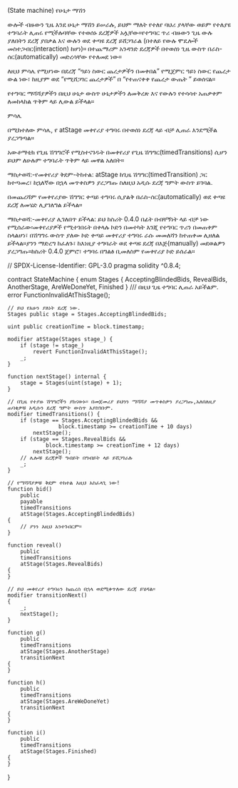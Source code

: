 (State machine)
የሁኔታ ማሽን

ውሎች ብዙውን ጊዜ እንደ ሁኔታ ማሽን ይሠራሉ, ይህም ማለት የተለየ ባህሪ ያላቸው ወይም የተለያዩ ተግባራት ሊጠሩ የሚችሉባቸው የተወሰኑ ደረጃዎች አሏቸው።የተግባር ጥሪ ብዙውን ጊዜ ውሉ ያለበትን ደረጃ ያበቃል እና ውሉን ወደ ቀጣዩ ደረጃ ይሸጋገራል (በተለይ የውሉ ሞዴሎች መስተጋብር(interaction) ከሆነ)። በተጨማሪም አንዳንድ ደረጃዎች በተወሰነ ጊዜ ውስጥ በራስ-ሰር(automatically) መድረሳቸው የተለመደ ነው።

ለዚህ ምሳሌ የሚሆነው በደረጃ “ዓይነ ስውር ጨረታዎችን በመቀበል” የሚጀምር ዓይነ ስውር የጨረታ ውል ነው፣ ከዚያም ወደ “የሚሸጋገር ጨረታዎች” በ “የተጠናቀቀ የጨረታ ውጤት ” ይወሰናል።

የተግባር ማሻሻያዎችን በዚህ ሁኔታ ውስጥ ሁኔታዎችን ለመቅረጽ እና የውሉን የተሳሳተ አጠቃቀም ለመከላከል ጥቅም ላይ ሊውል ይችላል።

ምሳሌ

በሚከተለው ምሳሌ, የ atStage መቀየሪያ ተግባሩ በተወሰነ ደረጃ ላይ ብቻ ሊጠራ እንደሚችል ያረጋግጣል።

አውቶማቲክ የጊዜ ሽግግሮች የሚስተናገዱት በመቀየሪያ የጊዜ ሽግግር(timedTransitions) ሲሆን ይህም ለሁሉም ተግባራት ጥቅም ላይ መዋል አለበት።

ማስታወሻ:-የመቀየሪያ ቅደም-ትከተል: atStage ከጊዜ ሽግግር(timedTransition) ጋር ከተጣመረ፣ ከኋለኛው በኋላ መጥቀስዎን ያረጋግጡ ስለዚህ አዲሱ ደረጃ ግምት ውስጥ ይገባል.

በመጨረሻም የመቀየሪያው ሽግግር ቀጣይ ተግባሩ ሲያልቅ በራስ-ሰር(automatically) ወደ ቀጣዩ ደረጃ ለመሄድ ሊያገለግል ይችላል።

ማስታወሻ:-መቀየሪያ ሊገለበጥ ይችላል: ይህ ከስሪት 0.4.0 በፊት በብቸኝነት ላይ ብቻ ነው የሚሰራው፡መቀየሪያዎች የሚተገበሩት በቀላሉ ኮድን በመተካት እንጂ የተግባር ጥሪን በመጠቀም ስላልሆነ፣ በሽግግሩ ውስጥ ያለው ኮድ ቀጣይ መቀየሪያ ተግባሩ ራሱ መመለሻን ከተጠቀመ ሊዘለል ይችላል።ያንን ማድረግ ከፈለጉ፣ ከእነዚያ ተግባራት ወደ ቀጣዩ ደረጃ በእጅ(manually) መደወልዎን ያረጋግጡ።ከስሪት 0.4.0 ጀምሮ፣ ተግባሩ በግልፅ ቢመለስም የመቀየሪያ ኮድ ይሰራል።

// SPDX-License-Identifier: GPL-3.0
pragma solidity ^0.8.4;

contract StateMachine {
enum Stages {
AcceptingBlindedBids,
RevealBids,
AnotherStage,
AreWeDoneYet,
Finished
}
/// በዚህ ጊዜ ተግባር ሊጠራ አይችልም.
error FunctionInvalidAtThisStage();

    // ይህ የአሁን ያለነት ደረጃ ነው.
    Stages public stage = Stages.AcceptingBlindedBids;

    uint public creationTime = block.timestamp;

    modifier atStage(Stages stage_) {
        if (stage != stage_)
            revert FunctionInvalidAtThisStage();
        _;
    }

    function nextStage() internal {
        stage = Stages(uint(stage) + 1);
    }

    // በጊዜ የተያዙ ሽግግሮችን ያከናውኑ። በመጀመሪያ ይህንን ማሻሻያ መጥቀስዎን ያረጋግጡ,አለበለዚያ ጠባቂዎቹ አዲሱን ደረጃ ግምት ውስጥ አያስገቡም.
    modifier timedTransitions() {
        if (stage == Stages.AcceptingBlindedBids &&
                    block.timestamp >= creationTime + 10 days)
            nextStage();
        if (stage == Stages.RevealBids &&
                block.timestamp >= creationTime + 12 days)
            nextStage();
        // ሌሎቹ ደረጃዎች ግብይት በግብይት ላይ ይሸጋገራሉ
        _;
    }

    // የማሻሻያዎቹ ቅደም ተከተል እዚህ አስፈላጊ ነው!
    function bid()
        public
        payable
        timedTransitions
        atStage(Stages.AcceptingBlindedBids)
    {
        // ያንን እዚህ አንተገብርም።
    }

    function reveal()
        public
        timedTransitions
        atStage(Stages.RevealBids)
    {
    }

    // ይህ መቀየሪያ ተግባሩን ከጨረሰ በኋላ ወደሚቀጥለው ደረጃ ይሄዳል።
    modifier transitionNext()
    {
        _;
        nextStage();
    }

    function g()
        public
        timedTransitions
        atStage(Stages.AnotherStage)
        transitionNext
    {
    }

    function h()
        public
        timedTransitions
        atStage(Stages.AreWeDoneYet)
        transitionNext
    {
    }

    function i()
        public
        timedTransitions
        atStage(Stages.Finished)
    {
    }

}
